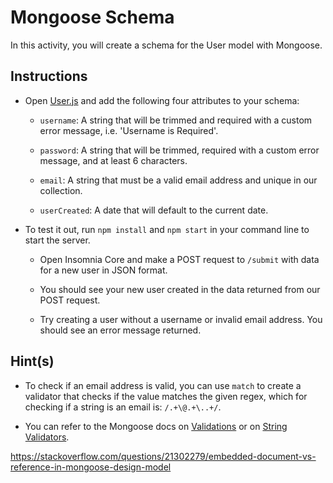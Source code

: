 # Mongoose Schema

In this activity, you will create a schema for the User model with Mongoose.

## Instructions

* Open [User.js](Unsolved/models/User.js) and add the following four attributes to your schema:

  * `username`: A string that will be trimmed and required with a custom error message, i.e. 'Username is Required'. 

  * `password`: A string that will be trimmed, required with a custom error message, and at least 6 characters.

  * `email`: A string that must be a valid email address and unique in our collection.

  * `userCreated`: A date that will default to the current date.

* To test it out, run `npm install` and `npm start` in your command line to start the server.

  * Open Insomnia Core and make a POST request to `/submit` with data for a new user in JSON format.

  * You should see your new user created in the data returned from our POST request. 

  * Try creating a user without a username or invalid email address. You should see an error message returned.

## Hint(s)

* To check if an email address is valid, you can use `match` to create a validator that checks if the value matches the given regex, which for checking if a string is an email is: `/.+\@.+\..+/`.

* You can refer to the Mongoose docs on [Validations](https://mongoosejs.com/docs/validation.html) or on [String Validators](https://mongoosejs.com/docs/schematypes.html#string-validators).

https://stackoverflow.com/questions/21302279/embedded-document-vs-reference-in-mongoose-design-model